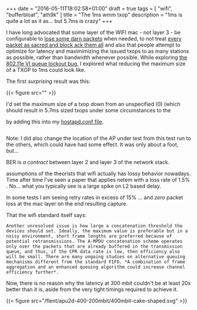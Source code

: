 +++
date = "2016-05-11T18:02:58+01:00"
draft = true
tags = [ "wifi", "bufferbloat", "ath9k" ]
title = "The 1ms wmm txop"
description = "1ms is quite a lot as it as... but 5.7ms is crazy"
+++

I have long advocated that some layer of the WIFI mac - not layer 3 - be configurable to [lose some darn packets](/post/talks/make_wifi_fast) when needed, to not treat [every packet as sacred and block ack them all](/posts/selective_unprotect) and also that people attempt to optimize for latency and maximimizing the issued txops to as many stations as possible, rather than bandwidth whenever possible. While exploring [the 802.11e VI queue lockout bug](/post/cs5_lockout), I explored what reducing the maximum size of a TXOP to 1ms could look like.

The first *surprising* result was this:

{{< figure src="" >}}

I'd set the maximum size of a txop down from an unspecified (0) (which should result in 5.7ms sized txops under some circumstances to the 

by adding this into my [hostapd.conf file](/flent/fixme).

```

```

Note: I did also change the location of the AP under test from this test
run to the others, which could have had some effect. It was only about
a foot, but...

BER is *a contract* between layer 2 and layer 3 of the network stack.

assumptions of the theorists that wifi actually has lossy behavior nowadays.
Time after time I've seen a paper that applies netem with a loss rate
of 1.5% . No... what you typically see is a large spike on L2 based delay.

In some tests I am seeing retry rates in excess of 15% ... and *zero* packet loss at the mac layer on the end resulting capture.


That the wifi standard itself says:

```
Another unresolved issue is how large a concatenation threshold the devices should set. Ideally, the maximum value is preferable but in a noisy environment, short frame lengths are preferred because of potential retransmissions. The A-MPDU concatenation scheme operates only over the packets that are already buffered in the transmission queue, and thus, if the CPR data rate is low, then efficiency also will be small. There are many ongoing studies on alternative queuing mechanisms different from the standard FIFO. *A combination of frame aggregation and an enhanced queuing algorithm could increase channel efficiency further*. 
```

Now, there is no reason why the latency at 300 mbit couldn't be at least
20x better than it is, aside from the very tight timings required to
achieve it.

{{< figure src="/flent/apu2d-400-200mbit/400mbit-cake-shaped.svg" >}}
